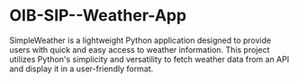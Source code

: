 # OIB-SIP--Weather-App
SimpleWeather is a lightweight Python application designed to provide users with quick and easy access to weather information. This project utilizes Python's simplicity and versatility to fetch weather data from an API and display it in a user-friendly format.
